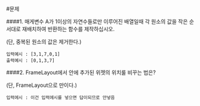 #문제

####1. 매게변수 A가 1이상의 자연수들로만 이루어진 배열일때 각 원소의 값을 작은 순서대로 재배치하여 반환하는 함수를 제작하십시오.

(단, 중복된 원소의 값은 제거한다.)

<pre><code>입력예시 : [3,1,7,0,1]
출력예시 : [0,1,3,7]</code></pre>

####2. FrameLayout에서 안에 추가된 위젯의 위치룰 비꾸는 법은?

(단, FrameLayout으로 만이다.)

<pre><code>입력에시 : 이건 입력에시를 넣으면 답이되므로 안넣음</code></pre>
